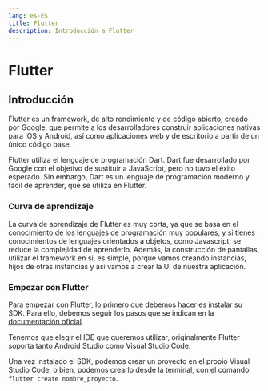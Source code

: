 ```yaml
---
lang: es-ES
title: Flutter
description: Introducción a Flutter
---
```


# Flutter

## Introducción

Flutter es un framework, de alto rendimiento y de código abierto, creado por Google, que permite a los desarrolladores construir aplicaciones nativas para iOS y Android, así como aplicaciones web y de escritorio a partir de un único código base.

Flutter utiliza el lenguaje de programación Dart. Dart fue desarrollado por Google con el objetivo de sustituir a JavaScript, pero no tuvo el éxito esperado. Sin embargo, Dart es un lenguaje de programación moderno y fácil de aprender, que se utiliza en Flutter.

### Curva de aprendizaje

La curva de aprendizaje de Flutter es muy corta, ya que se basa en el conocimiento de los lenguajes de programación muy populares, y si tienes conocimientos de lenguajes orientados a objetos, como Javascript, se reduce la complejidad de aprenderlo. Además, la construcción de pantallas, utilizar el framework en si, es simple, porque vamos creando instancias, hijos de otras instancias y asi vamos a crear la UI de nuestra aplicación.

### Empezar con Flutter

Para empezar con Flutter, lo primero que debemos hacer es instalar su SDK. Para ello, debemos seguir los pasos que se indican en la [documentación oficial](https://flutter.dev/docs/get-started/install).

Tenemos que elegir el IDE que queremos utilizar, originalmente Flutter soporta tanto Android Studio como Visual Studio Code.

Una vez instalado el SDK, podemos crear un proyecto en el propio Visual Studio Code, o bien, podemos crearlo desde la terminal, con el comando `flutter create nombre_proyecto`.
